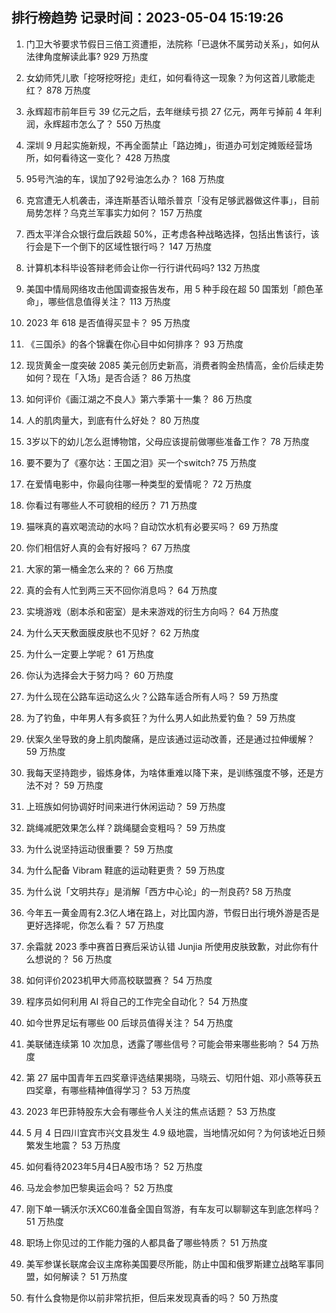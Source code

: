 
## 排行榜趋势 记录时间：2023-05-04 15:19:26
  
  1. 门卫大爷要求节假日三倍工资遭拒，法院称「已退休不属劳动关系」，如何从法律角度解读此事? 929 万热度
    
  2. 女幼师凭儿歌「挖呀挖呀挖」走红，如何看待这一现象？为何这首儿歌能走红？ 878 万热度
    
  3. 永辉超市前年巨亏 39 亿元之后，去年继续亏损 27 亿元，两年亏掉前 4 年利润，永辉超市怎么了？ 550 万热度
    
  4. 深圳 9 月起实施新规，不再全面禁止「路边摊」，街道办可划定摊贩经营场所，如何看待这一变化？ 428 万热度
    
  5. 95号汽油的车，误加了92号油怎么办？ 168 万热度
    
  6. 克宫遭无人机袭击，泽连斯基否认暗杀普京「没有足够武器做这件事」，目前局势怎样？乌克兰军事实力如何？ 157 万热度
    
  7. 西太平洋合众银行盘后跌超 50%，正考虑各种战略选择，包括出售该行，该行会是下一个倒下的区域性银行吗？ 147 万热度
    
  8. 计算机本科毕设答辩老师会让你一行行讲代码吗? 132 万热度
    
  9. 美国中情局网络攻击他国调查报告发布，用 5 种手段在超 50 国策划「颜色革命」，哪些信息值得关注？ 113 万热度
    
  10. 2023 年 618 是否值得买显卡？ 95 万热度
    
  11. 《三国杀》的各个锦囊在你心目中如何排序？ 93 万热度
    
  12. 现货黄金一度突破 2085 美元创历史新高，消费者购金热情高，金价后续走势如何？现在「入场」是否合适？ 86 万热度
    
  13. 如何评价《画江湖之不良人》第六季第十一集？ 86 万热度
    
  14. 人的肌肉量大，到底有什么好处？ 80 万热度
    
  15. 3岁以下的幼儿怎么逛博物馆，父母应该提前做哪些准备工作？ 78 万热度
    
  16. 要不要为了《塞尔达：王国之泪》买一个switch? 75 万热度
    
  17. 在爱情电影中，你最向往哪一种类型的爱情呢？ 72 万热度
    
  18. 你看过有哪些人不可貌相的经历？ 71 万热度
    
  19. 猫咪真的喜欢喝流动的水吗？自动饮水机有必要买吗？ 69 万热度
    
  20. 你们相信好人真的会有好报吗？ 67 万热度
    
  21. 大家的第一桶金怎么来的？ 66 万热度
    
  22. 真的会有人忙到两三天不回你消息吗？ 64 万热度
    
  23. 实境游戏（剧本杀和密室）是未来游戏的衍生方向吗？ 64 万热度
    
  24. 为什么天天敷面膜皮肤也不见好？ 62 万热度
    
  25. 为什么一定要上学呢？ 61 万热度
    
  26. 你认为选择会大于努力吗？ 60 万热度
    
  27. 为什么现在公路车运动这么火？公路车适合所有人吗？ 59 万热度
    
  28. 为了钓鱼，中年男人有多疯狂？为什么男人如此热爱钓鱼？ 59 万热度
    
  29. 伏案久坐导致的身上肌肉酸痛，是应该通过运动改善，还是通过拉伸缓解？ 59 万热度
    
  30. 我每天坚持跑步，锻炼身体，为啥体重难以降下来，是训练强度不够，还是方法不对？ 59 万热度
    
  31. 上班族如何协调好时间来进行休闲运动？ 59 万热度
    
  32. 跳绳减肥效果怎么样？跳绳腿会变粗吗？ 59 万热度
    
  33. 为什么说坚持运动很重要？ 59 万热度
    
  34. 为什么配备 Vibram 鞋底的运动鞋更贵？ 59 万热度
    
  35. 为什么说「文明共存」是消解「西方中心论」的一剂良药? 58 万热度
    
  36. 今年五一黄金周有2.3亿人堵在路上，对比国内游，节假日出行境外游是否是更好选择呢，你怎么看？ 57 万热度
    
  37. 余霜就 2023 季中赛首日赛后采访认错 Junjia 所使用皮肤致歉，对此你有什么想说的？ 56 万热度
    
  38. 如何评价2023机甲大师高校联盟赛？ 54 万热度
    
  39. 程序员如何利用 AI 将自己的工作完全自动化？ 54 万热度
    
  40. 如今世界足坛有哪些 00 后球员值得关注？ 54 万热度
    
  41. 美联储连续第 10 次加息，透露了哪些信号？可能会带来哪些影响？ 54 万热度
    
  42. 第 27 届中国青年五四奖章评选结果揭晓，马晓云、切阳什姐、邓小燕等获五四奖章，有哪些精神值得学习？ 53 万热度
    
  43. 2023 年巴菲特股东大会有哪些令人关注的焦点话题？ 53 万热度
    
  44. 5 月 4 日四川宜宾市兴文县发生 4.9 级地震，当地情况如何？为何该地近日频繁发生地震？ 53 万热度
    
  45. 如何看待2023年5月4日A股市场？ 52 万热度
    
  46. 马龙会参加巴黎奥运会吗？ 52 万热度
    
  47. 刚下单一辆沃尔沃XC60准备全国自驾游，有车友可以聊聊这车到底怎样吗？ 51 万热度
    
  48. 职场上你见过的工作能力强的人都具备了哪些特质？ 51 万热度
    
  49. 美军参谋长联席会议主席称美国要尽所能，防止中国和俄罗斯建立战略军事同盟，如何解读？ 51 万热度
    
  50. 有什么食物是你以前非常抗拒，但后来发现真香的吗？ 50 万热度
    